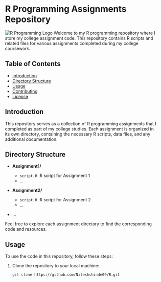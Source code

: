 # R Programming Assignments Repository

![R Programming Logo](https://github.com/Nileshshinde09/R/assets/90444068/1721307d-5d08-4cb0-9b7e-84d463c61b70)
Welcome to my R programming repository where I store my college assignment code. This repository contains R scripts and related files for various assignments completed during my college coursework.

## Table of Contents
- [Introduction](#introduction)
- [Directory Structure](#directory-structure)
- [Usage](#usage)
- [Contributing](#contributing)
- [License](/LICENSE)

## Introduction

This repository serves as a collection of R programming assignments that I completed as part of my college studies. Each assignment is organized in its own directory, containing the necessary R scripts, data files, and any additional documentation.

## Directory Structure

- **Assignment1/**
  - `script.R`: R script for Assignment 1
  - ...

- **Assignment2/**
  - `script.R`: R script for Assignment 2
  - ...

- ...


Feel free to explore each assignment directory to find the corresponding code and resources.

## Usage

To use the code in this repository, follow these steps:

1. Clone the repository to your local machine:
   ```bash
   git clone https://github.com/Nileshshinde09/R.git

